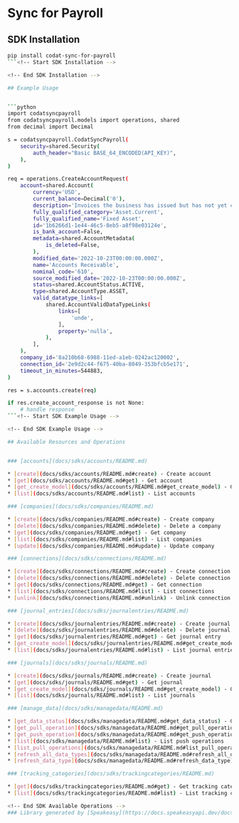 # Sync for Payroll
    


## SDK Installation

```bash
pip install codat-sync-for-payroll
```<!-- Start SDK Installation -->

<!-- End SDK Installation -->

## Example Usage


```python
import codatsyncpayroll
from codatsyncpayroll.models import operations, shared
from decimal import Decimal

s = codatsyncpayroll.CodatSyncPayroll(
    security=shared.Security(
        auth_header="Basic BASE_64_ENCODED(API_KEY)",
    ),
)

req = operations.CreateAccountRequest(
    account=shared.Account(
        currency='USD',
        current_balance=Decimal('0'),
        description='Invoices the business has issued but has not yet collected payment on.',
        fully_qualified_category='Asset.Current',
        fully_qualified_name='Fixed Asset',
        id='1b6266d1-1e44-46c5-8eb5-a8f98e03124e',
        is_bank_account=False,
        metadata=shared.AccountMetadata(
            is_deleted=False,
        ),
        modified_date='2022-10-23T00:00:00.000Z',
        name='Accounts Receivable',
        nominal_code='610',
        source_modified_date='2022-10-23T00:00:00.000Z',
        status=shared.AccountStatus.ACTIVE,
        type=shared.AccountType.ASSET,
        valid_datatype_links=[
            shared.AccountValidDataTypeLinks(
                links=[
                    'unde',
                ],
                property='nulla',
            ),
        ],
    ),
    company_id='8a210b68-6988-11ed-a1eb-0242ac120002',
    connection_id='2e9d2c44-f675-40ba-8049-353bfcb5e171',
    timeout_in_minutes=544883,
)

res = s.accounts.create(req)

if res.create_account_response is not None:
    # handle response
```<!-- Start SDK Example Usage -->

<!-- End SDK Example Usage -->

## Available Resources and Operations


### [accounts](docs/sdks/accounts/README.md)

* [create](docs/sdks/accounts/README.md#create) - Create account
* [get](docs/sdks/accounts/README.md#get) - Get account
* [get_create_model](docs/sdks/accounts/README.md#get_create_model) - Get create account model
* [list](docs/sdks/accounts/README.md#list) - List accounts

### [companies](docs/sdks/companies/README.md)

* [create](docs/sdks/companies/README.md#create) - Create company
* [delete](docs/sdks/companies/README.md#delete) - Delete a company
* [get](docs/sdks/companies/README.md#get) - Get company
* [list](docs/sdks/companies/README.md#list) - List companies
* [update](docs/sdks/companies/README.md#update) - Update company

### [connections](docs/sdks/connections/README.md)

* [create](docs/sdks/connections/README.md#create) - Create connection
* [delete](docs/sdks/connections/README.md#delete) - Delete connection
* [get](docs/sdks/connections/README.md#get) - Get connection
* [list](docs/sdks/connections/README.md#list) - List connections
* [unlink](docs/sdks/connections/README.md#unlink) - Unlink connection

### [journal_entries](docs/sdks/journalentries/README.md)

* [create](docs/sdks/journalentries/README.md#create) - Create journal entry
* [delete](docs/sdks/journalentries/README.md#delete) - Delete journal entry
* [get](docs/sdks/journalentries/README.md#get) - Get journal entry
* [get_create_model](docs/sdks/journalentries/README.md#get_create_model) - Get create journal entry model
* [list](docs/sdks/journalentries/README.md#list) - List journal entries

### [journals](docs/sdks/journals/README.md)

* [create](docs/sdks/journals/README.md#create) - Create journal
* [get](docs/sdks/journals/README.md#get) - Get journal
* [get_create_model](docs/sdks/journals/README.md#get_create_model) - Get create journal model
* [list](docs/sdks/journals/README.md#list) - List journals

### [manage_data](docs/sdks/managedata/README.md)

* [get_data_status](docs/sdks/managedata/README.md#get_data_status) - Get data status
* [get_pull_operation](docs/sdks/managedata/README.md#get_pull_operation) - Get pull operation
* [get_push_operation](docs/sdks/managedata/README.md#get_push_operation) - Get push operation
* [list](docs/sdks/managedata/README.md#list) - List push operations
* [list_pull_operations](docs/sdks/managedata/README.md#list_pull_operations) - List pull operations
* [refresh_all_data_types](docs/sdks/managedata/README.md#refresh_all_data_types) - Refresh all data
* [refresh_data_type](docs/sdks/managedata/README.md#refresh_data_type) - Refresh data type

### [tracking_categories](docs/sdks/trackingcategories/README.md)

* [get](docs/sdks/trackingcategories/README.md#get) - Get tracking categories
* [list](docs/sdks/trackingcategories/README.md#list) - List tracking categories<!-- Start SDK Available Operations -->

<!-- End SDK Available Operations -->
### Library generated by [Speakeasy](https://docs.speakeasyapi.dev/docs/using-speakeasy/client-sdks)
